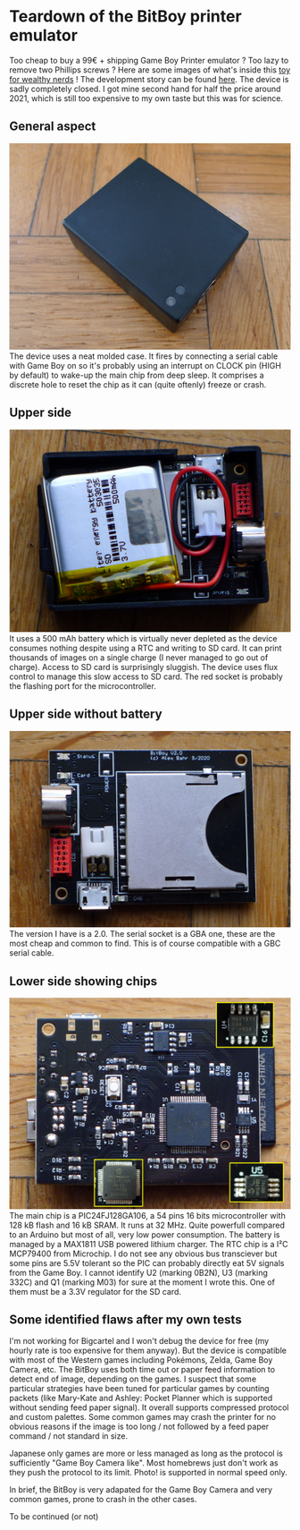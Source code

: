 # Teardown of the BitBoy printer emulator

Too cheap to buy a 99€ + shipping Game Boy Printer emulator ? Too lazy to remove two Phillips screws ? Here are some images of what's inside this [toy for wealthy nerds](https://gameboyphoto.bigcartel.com/) ! The development story can be found [here](/Datasheets/BitBoy_Project_Development_Brief_V2.0.pdf). The device is sadly completely closed. I got mine second hand for half the price around 2021, which is still too expensive to my own taste but this was for science.

## General aspect
![](/Images/BitBoy_1.png)
The device uses a neat molded case. It fires by connecting a serial cable with Game Boy on so it's probably using an interrupt on CLOCK pin (HIGH by default) to wake-up the main chip from deep sleep. It comprises a discrete hole to reset the chip as it can (quite oftenly) freeze or crash.

## Upper side
![](/Images/BitBoy_2.png)
It uses a 500 mAh battery which is virtually never depleted as the device consumes nothing despite using a RTC and writing to SD card. It can print thousands of images on a single charge (I never managed to go out of charge). Access to SD card is surprisingly sluggish. The device uses flux control to manage this slow access to SD card. The red socket is probably the flashing port for the microcontroller.

## Upper side without battery
![](/Images/BitBoy_3.png)
The version I have is a 2.0. The serial socket is a GBA one, these are the most cheap and common to find. This is of course compatible with a GBC serial cable.

## Lower side showing chips
![](/Images/BitBoy_4.png)
The main chip is a PIC24FJ128GA106, a 54 pins 16 bits microcontroller with 128 kB flash and 16 kB SRAM. It runs at 32 MHz. Quite powerfull compared to an Arduino but most of all, very low power consumption. The battery is managed by a MAX1811 USB powered lithium charger. The RTC chip is a I²C MCP79400 from Microchip. I do not see any obvious bus transciever but some pins are 5.5V tolerant so the PIC can probably directly eat 5V signals from the Game Boy. I cannot identify U2 (marking 0B2N), U3 (marking 332C) and Q1 (marking M03) for sure at the moment I wrote this. One of them must be a 3.3V regulator for the SD card.

## Some identified flaws after my own tests

I'm not working for Bigcartel and I won't debug the device for free (my hourly rate is too expensive for them anyway). But the device is compatible with most of the Western games including Pokémons, Zelda, Game Boy Camera, etc. The BitBoy uses both time out or paper feed information to detect end of image, depending on the games. I suspect that some particular strategies have been tuned for particular games by counting packets (like Mary-Kate and Ashley: Pocket Planner which is supported without sending feed paper signal). It overall supports compressed protocol and custom palettes. Some common games may crash the printer for no obvious reasons if the image is too long / not followed by a feed paper command / not standard in size.

Japanese only games are more or less managed as long as the protocol is sufficiently "Game Boy Camera like". Most homebrews just don't work as they push the protocol to its limit. Photo! is supported in normal speed only.

In brief, the BitBoy is very adapated for the Game Boy Camera and very common games, prone to crash in the other cases.

To be continued (or not)
